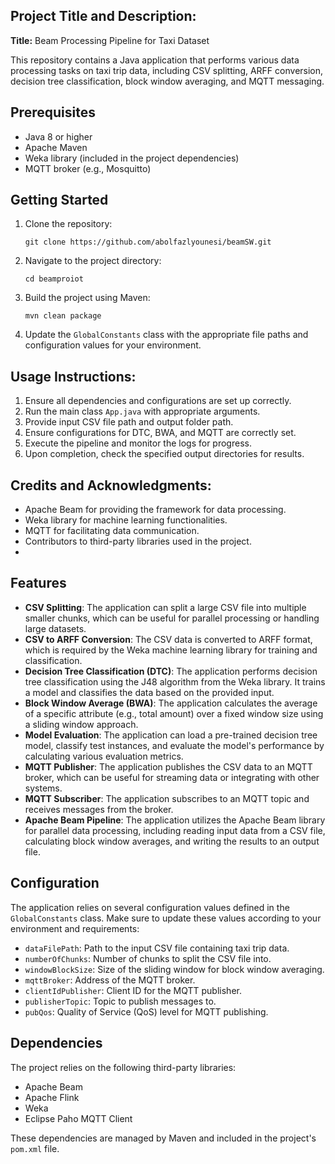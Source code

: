 ## Project Title and Description:
**Title:** Beam Processing Pipeline for Taxi Dataset

This repository contains a Java application that performs various data processing tasks on taxi trip data, including CSV splitting, ARFF conversion, decision tree classification, block window averaging, and MQTT messaging.

## Prerequisites

- Java 8 or higher
- Apache Maven
- Weka library (included in the project dependencies)
- MQTT broker (e.g., Mosquitto)

## Getting Started

1. Clone the repository:

   ```
   git clone https://github.com/abolfazlyounesi/beamSW.git
   ```

2. Navigate to the project directory:

   ```
   cd beamproiot
   ```

3. Build the project using Maven:

   ```
   mvn clean package
   ```

4. Update the `GlobalConstants` class with the appropriate file paths and configuration values for your environment.


## Usage Instructions:
1. Ensure all dependencies and configurations are set up correctly.
2. Run the main class `App.java` with appropriate arguments.
3. Provide input CSV file path and output folder path.
4. Ensure configurations for DTC, BWA, and MQTT are correctly set.
5. Execute the pipeline and monitor the logs for progress.
6. Upon completion, check the specified output directories for results.


## Credits and Acknowledgments:
- Apache Beam for providing the framework for data processing.
- Weka library for machine learning functionalities.
- MQTT for facilitating data communication.
- Contributors to third-party libraries used in the project.
- 
## Features

- **CSV Splitting**: The application can split a large CSV file into multiple smaller chunks, which can be useful for parallel processing or handling large datasets.
- **CSV to ARFF Conversion**: The CSV data is converted to ARFF format, which is required by the Weka machine learning library for training and classification.
- **Decision Tree Classification (DTC)**: The application performs decision tree classification using the J48 algorithm from the Weka library. It trains a model and classifies the data based on the provided input.
- **Block Window Average (BWA)**: The application calculates the average of a specific attribute (e.g., total amount) over a fixed window size using a sliding window approach.
- **Model Evaluation**: The application can load a pre-trained decision tree model, classify test instances, and evaluate the model's performance by calculating various evaluation metrics.
- **MQTT Publisher**: The application publishes the CSV data to an MQTT broker, which can be useful for streaming data or integrating with other systems.
- **MQTT Subscriber**: The application subscribes to an MQTT topic and receives messages from the broker.
- **Apache Beam Pipeline**: The application utilizes the Apache Beam library for parallel data processing, including reading input data from a CSV file, calculating block window averages, and writing the results to an output file.

## Configuration

The application relies on several configuration values defined in the `GlobalConstants` class. Make sure to update these values according to your environment and requirements:

- `dataFilePath`: Path to the input CSV file containing taxi trip data.
- `numberOfChunks`: Number of chunks to split the CSV file into.
- `windowBlockSize`: Size of the sliding window for block window averaging.
- `mqttBroker`: Address of the MQTT broker.
- `clientIdPublisher`: Client ID for the MQTT publisher.
- `publisherTopic`: Topic to publish messages to.
- `pubQos`: Quality of Service (QoS) level for MQTT publishing.

## Dependencies

The project relies on the following third-party libraries:

- Apache Beam
- Apache Flink
- Weka
- Eclipse Paho MQTT Client

These dependencies are managed by Maven and included in the project's `pom.xml` file.
